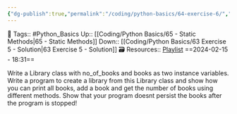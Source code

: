 ```yaml
---
{"dg-publish":true,"permalink":"/coding/python-basics/64-exercise-6/","dgPassFrontmatter":true,"noteIcon":"3","created":"2024-02-15T18:31:31.950+05:30","updated":"2024-02-15T18:33:56.431+05:30"}
---
```


🧶 Tags:: #Python_Basics 
Up:: [[Coding/Python Basics/65 - Static Methods\|65 - Static Methods]]
Down:: [[Coding/Python Basics/63 Exercise 5 - Solution\|63 Exercise 5 - Solution]]
🗃 Resources:: [Playlist](https://www.youtube.com/playlist?list=PLu0W_9lII9agwh1XjRt242xIpHhPT2llg)
==2024-02-15 - 18:31==

Write a Library class with no_of_books and books as two instance variables. Write a program to create a library from this Library class and show how you can print all books, add a book and get the number of books using different methods. Show that your program doesnt persist the books after the program is stopped!